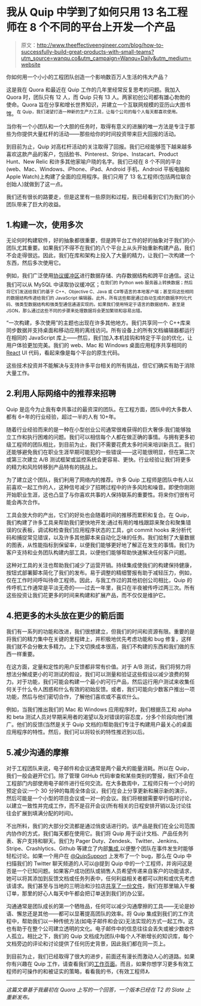 # 我从 Quip 中学到了如何只用 13 名工程师在 8 个不同的平台上开发一个产品

> 原文：<http://www.theeffectiveengineer.com/blog/how-to-successfully-build-great-products-with-small-teams?utm_source=wanqu.co&utm_campaign=Wanqu+Daily&utm_medium=website>



你如何用一个小小的工程团队创造一个影响数百万人生活的伟大产品？

这是我在 Quora 和最近在 Quip 工作的几年里经常反复思考的问题。我加入 Quora 时，团队只有 12 人，而 Quip 只有 13 人。两家初创公司都有雄心勃勃的使命。Quora 旨在分享和增长世界知识，并建立一个互联网规模的亚历山大图书馆。<sup id="fnref:quora-mission">在 Quip，我们渴望打造一种新的生产力工具，让每个公司的每个人每天都喜欢使用。</sup>

当你有一个小团队和一个大胆的任务时，取得有意义的进展的唯一方法是专注于那些为你提供大量杠杆的活动——那些给你的时间投资带来巨大回报的活动。

到目前为止，Quip 对高杠杆活动的关注取得了回报。我们已经能够签下越来越多喜欢这款产品的客户，包括脸书、Pinterest、Stripe、Instacart、Product Hunt、New Relic 和许多其他家喻户晓的名字。我们已经在 8 个不同的平台(web、Mac、Windows、iPhone、iPad、Android 手机、Android 平板电脑和 Apple Watch)上构建了全面的应用程序。我们只用了 13 名工程师(包括两位联合创始人)就做到了这一点。

我们还有很长的路要走，但是这里有一些原则和过程，我已经看到它们为我们的小团队带来了巨大的收益。

## 1.构建一次，使用多次

无论何时构建软件，好的抽象都很重要，但是跨平台工作的好的抽象对于我们的小团队尤其重要。如果我们不得不在我们的八个平台上从头开始重新构建产品，我们不会走得很远。因此，我们在库和架构上投入了大量的精力，让我们一次构建一个东西，然后多次使用它。

例如，我们广泛使用[协议缓冲区](https://developers.google.com/protocol-buffers/?hl=en)进行数据存储、内存数据结构和跨平台通信。这让我们可以从 MySQL 中读取协议缓冲区；<sup id="fnref:protobuf">在我们的 Python web 服务器上转换数据；然后将它们发送给我们的基于 C++、Objective C、Java 或 C#等语言的本地客户端；甚至将这些相同的数据结构传递给我们的 JavaScript 编辑器。此外，所有这些都是通过自动生成的数据序列化代码、强类型数据结构和强类型通信通道实现的。如果我们使用特定于语言的数据结构，甚至是 JSON，那么通过这些不同的步骤来处理数据将会更加繁琐和容易出错。</sup>

“一次构建，多次使用”的主题也出现在许多其他地方。我们共享同一个 C++库来同步数据并支持桌面和移动应用的离线访问。所有设备上的所有文档编辑器都运行在相同的 JavaScript 库上——然后，我们加入本机挂钩和特定于平台的优化，让用户体验更加完美。我们的 web、Mac 和 Windows 桌面应用程序共享相同的 [React](https://facebook.github.io/react/) UI 代码，看起来像是每个平台的原生代码。

这些技术投资并不能解决与支持许多平台相关的所有挑战，但它们确实有助于消除大量工作。

## 2.利用人际网络中的推荐来招聘

Quip 是迄今为止我有幸共事过的最资深的团队。在工程方面，团队中的大多数人都有 6+年的行业经验，超过一半的人有 10+年。

随着行业经验而来的是一种在小型创业公司通常很难获得的巨大奢侈:我们能够独立工作和执行困难的问题。我们可以相信每个人都在做正确的事情。与拥有更多初级工程师的团队相比，到目前为止，我们不需要花费太多时间来培训新员工。我们还能够避免我们在职业生涯早期可能犯的一些错误——这可能很明显，但在第二次或第三次建立 A/B 测试框架或监控系统会更容易、更快。行业经验让我们将更多的精力和风险转移到产品特有的挑战上。

为了建立这个团队，我们利用了网络内的推荐。许多 Quip 工程师是团队中有人以前喜欢一起工作的人，这种信号减少了招聘过程中的许多风险和噪音。即使你刚刚开始职业生涯，这也凸显了与你喜欢共事的人保持联系的重要性。将来你们很有可能会再次合作。

工具会放大你的产出，它们的好处也会随着时间的推移而累积和复合。在 Quip，我们构建了许多工具来帮助我们更快地开发:通过有用的堆栈跟踪来聚合和聚集错误的仪表板，调试和检查我们应用程序状态的工具，git commit hooks 来分析代码和捕捉常见错误，以及许多其他脚本来自动化乏味的任务。我们绘制了大量数据的图表，从性能指标到保留率，以便我们能够更好地了解正在发生的事情。我们为客户支持和业务团队构建内部工具，以便他们能够帮助快速解决任何客户问题。

这种对工具的关注也帮助我们减少了运营开销。持续集成使我们的构建保持健康，按钮式部署脚本简化了我们的发布。易于调整的精细警报有助于减轻压力，例如，仅在工作时间呼叫待命工程师。因此，与我工作过的其他初创公司相比，Quip 的传呼机工作通常是平淡无奇的——过去一年里，我只在半夜被传呼过两三次。所有这些投资让我们花更多的时间来构建和扩展产品，而不仅仅是维护它。

## 4.把更多的木头放在更少的箭后面

我们有一系列的功能和改进，我们很想建立，但我们的时间和资源有限。重要的是将我们的精力集中在关键的里程碑上，并积极地优先考虑功能和 bug 修复，这样我们就不会分散太多精力。上下文切换成本很高，我们不构建的东西和我们做的东西一样重要。

在这方面，定量和定性的用户反馈都非常有价值。对于 A/B 测试，我们将努力将想法分解成更小的可测试的假设，我们可以测量和验证这些假设以减少浪费的努力。对于功能，我们可能会构建一个最小的可行产品，然后运行用户测试来收集任何关于什么令人困惑和什么有效的初始反馈。或者，我们可能向少数客户推出一项功能，然后与他们密切合作，了解他们喜欢或不喜欢什么。

例如，当我们推出我们的 Mac 和 Windows 应用程序时，我们根据员工和 alpha 和 beta 测试人员对早期采用者的渴望以及对错误的容忍度，分多个阶段向他们推广。他们的反馈(当然是关于 Quip 文档的)帮助我们专注于构建用户最关心的桌面应用程序的特性。然后，我们可以将较长的特性推迟到以后。

## 5.减少沟通的摩擦

对于工程团队来说，电子邮件和会议通常是两个最大的能量消耗。所以在 Quip，我们一般会避开它们。除了管理 GitHub 代码审查和某些类别的警报，我们不会在工程部门内部使用电子邮件进行任何交流。在大多数周中，工程师只有一个小时的预定会议:一个 30 分钟的每周全体会议，我们在会上分享更新和展示新的演示，然后可能是一个小型的项目会议或一对一的会议。我们将根据需要举行临时讨论，以建立一致性并完成工作，而不是召开会议(所有相关的日程安排开销以及讨论往往会扩展到填满分配的时间)。

不出所料，我们的大部分交流都是通过俏皮话进行的。该产品是我们在全公司范围内协作的方式，我们每天都在使用它。我们将 Quip 用于设计文档、产品任务列表、客户支持和聊天。我们为 Pager Duty、Zendesk、Twitter、Jenkins、Stripe、Crashlytics、Github 等建立了内部[集成](https://quip.com/blog/integrations),以便整个团队在事件发生时能够轻松讨论。如果一个用户在 [@QuipSupport](https://twitter.com/quipsupport) 上发布了一个 bug，那么在 Quip 中扫描我们的 Twitter 聊天频道的人可以@提到 Quip 中的一个工程师，并询问这是否是一个已知问题。如果客户成功团队或销售人员希望传递来自客户的功能请求，她可以将其添加到反馈文档或任务列表中，任何利益相关者都可以附和或优先考虑该请求。我们甚至与当地的三明治和沙拉店[共享了一份文件](http://www.jtomatoes.com/splitpea.htm)，我们在那里输入午餐订单，那里的好心人每天中午都会把订单送到我们的办公室。

沟通通常是团队成长的第一个牺牲品，任何可以减少沟通摩擦的工具——无论是妙语、懈怠还是其他——都可以显著提高团队的效率。将 Quip 集成到我们的工作流程中，帮助我们以一种传统方法(如电子邮件和会议)无法实现的方式一起工作。这也有助于在整个公司建立透明的文化。电子邮件中的信息往往会丢失或被少数收件人孤立。相比之下，我们的 Quip 文档成为团队中每个人不断增长的知识库，每个文档旁边的评论和讨论提供了任何历史背景，因此我们都在同一页上。

到目前为止，我们已经取得了很大的进步，前面还有漫长而激动人心的道路。如果你有兴趣在 Quip 工作，请查看我们的[工作页面](https://quip.com/about/jobs)。而且，如果你想学习更多有效工程师的可操作的和被证实的策略，看看我的书，《有效工程师[](/book)*》。*

* * *

*这篇文章基于我最初在 Quora 上写的一个回答，一个版本已经在 T2 的 Slate 上重新发布。*

